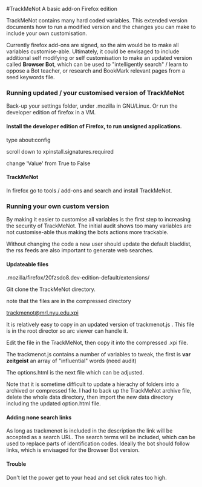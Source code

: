 #TrackMeNot
A basic add-on Firefox edition

TrackMeNot contains many hard coded variables. This extended version documents how to run a modified version and the changes you can make to include your own customisation.

Currently firefox add-ons are signed, so the aim would be to make all variables customise-able. Ultimately, it could be envisaged to include additional self modifying or self customisation to make an updated version called **Browser Bot**, which can be used to "intelligently search" / learn to oppose a Bot teacher, or research and BookMark relevant pages from a seed keywords file.

### Running updated / your customised version of TrackMeNot

Back-up your settings folder, under .mozilla in GNU/Linux. Or run the developer edition of firefox in a VM.


#### Install the developer edition of Firefox, to run unsigned applications.

type about:config

scroll down to xpinstall.signatures.required 

change 'Value' from True to False

#### TrackMeNot

In firefox go to tools / add-ons and search and install TrackMeNot.  


### Running your own custom version

By making it easier to customise all variables is the first step to increasing the security of TrackMeNot. The initial audit shows too many variables are not customise-able thus making the bots actions more trackable.

Without changing the code a new user should update the default blacklist, the rss feeds are also important to generate web searches.

#### Updateable files


.mozilla/firefox/20fzsdo8.dev-edition-default/extensions/

Git clone the TrackMeNot directory.

note that the files are in the compressed directory

trackmenot@mrl.nyu.edu.xpi

It is relatively easy to copy in an updated version of trackmenot.js . This file is in the root director so arc viewer can handle it.

Edit the file in the TrackMeNot, then copy it into the compressed .xpi file.

The trackmenot.js contains a number of variables to tweak, the first is **var zeitgeist** an array of "influential" words (need audit) 

The options.html is the next file which can be adjusted.

Note that it is sometime difficult to update a hierachy of folders into a archived or compressed file. I had to back up the TrackMeNot archive file, delete the whole data directory, then import the new data directory including the updated option.html file. 


#### Adding none search links

As long as trackmenot is included in the description the link will be accepted as a search URL. The search terms will be included, which can be used to replace parts of identification codes.
Ideally the bot should follow links, which is envisaged for the Browser Bot version.


#### Trouble

Don't let the power get to your head and set click rates too high.

